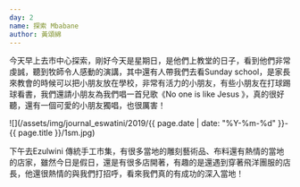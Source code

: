 ```yaml
---
day: 2
name: 探索 Mbabane
author: 黃頌綿
---
```

今天早上去市中心探索，剛好今天是星期日，是他們上教堂的日子，看到他們非常虔誠，聽到牧師令人感動的演講，其中還有人帶我們去看Sunday school，是家長來教會的時候可以把小朋友放在學校，非常有活力的小朋友，有些小朋友在打球踢球看書，我們還請小朋友為我們唱一首兒歌《No one is like Jesus 》，真的很好聽，還有一個可愛的小朋友獨唱，也很厲害！

![](/assets/img/journal_eswatini/2019/{{ page.date | date: "%Y-%m-%d" }}-{{ page.title }}/1sm.jpg)

下午去Ezulwini 傳統手工市集，有很多當地的雕刻藝術品、布料還有熱情的當地的店家，雖然今日是假日，還是有很多店開著，有趣的是還遇到穿著飛洋團服的店長，他還很熱情的與我們打招呼，看來我們真的有成功的深入當地！